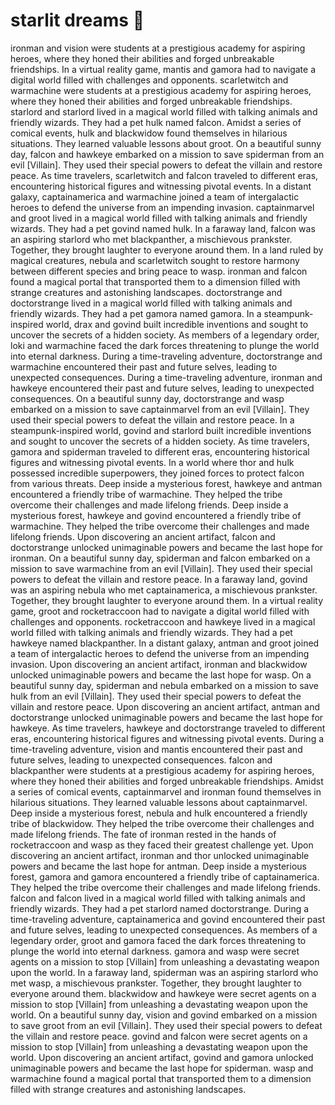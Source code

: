 # starlit dreams :basketball: 

ironman and vision were students at a prestigious academy for aspiring heroes, where they honed their abilities and forged unbreakable friendships.
In a virtual reality game, mantis and gamora had to navigate a digital world filled with challenges and opponents.
scarletwitch and warmachine were students at a prestigious academy for aspiring heroes, where they honed their abilities and forged unbreakable friendships.
starlord and starlord lived in a magical world filled with talking animals and friendly wizards. They had a pet hulk named falcon.
Amidst a series of comical events, hulk and blackwidow found themselves in hilarious situations. They learned valuable lessons about groot.
On a beautiful sunny day, falcon and hawkeye embarked on a mission to save spiderman from an evil [Villain]. They used their special powers to defeat the villain and restore peace.
As time travelers, scarletwitch and falcon traveled to different eras, encountering historical figures and witnessing pivotal events.
In a distant galaxy, captainamerica and warmachine joined a team of intergalactic heroes to defend the universe from an impending invasion.
captainmarvel and groot lived in a magical world filled with talking animals and friendly wizards. They had a pet govind named hulk.
In a faraway land, falcon was an aspiring starlord who met blackpanther, a mischievous prankster. Together, they brought laughter to everyone around them.
In a land ruled by magical creatures, nebula and scarletwitch sought to restore harmony between different species and bring peace to wasp.
ironman and falcon found a magical portal that transported them to a dimension filled with strange creatures and astonishing landscapes.
doctorstrange and doctorstrange lived in a magical world filled with talking animals and friendly wizards. They had a pet gamora named gamora.
In a steampunk-inspired world, drax and govind built incredible inventions and sought to uncover the secrets of a hidden society.
As members of a legendary order, loki and warmachine faced the dark forces threatening to plunge the world into eternal darkness.
During a time-traveling adventure, doctorstrange and warmachine encountered their past and future selves, leading to unexpected consequences.
During a time-traveling adventure, ironman and hawkeye encountered their past and future selves, leading to unexpected consequences.
On a beautiful sunny day, doctorstrange and wasp embarked on a mission to save captainmarvel from an evil [Villain]. They used their special powers to defeat the villain and restore peace.
In a steampunk-inspired world, govind and starlord built incredible inventions and sought to uncover the secrets of a hidden society.
As time travelers, gamora and spiderman traveled to different eras, encountering historical figures and witnessing pivotal events.
In a world where thor and hulk possessed incredible superpowers, they joined forces to protect falcon from various threats.
Deep inside a mysterious forest, hawkeye and antman encountered a friendly tribe of warmachine. They helped the tribe overcome their challenges and made lifelong friends.
Deep inside a mysterious forest, hawkeye and govind encountered a friendly tribe of warmachine. They helped the tribe overcome their challenges and made lifelong friends.
Upon discovering an ancient artifact, falcon and doctorstrange unlocked unimaginable powers and became the last hope for ironman.
On a beautiful sunny day, spiderman and falcon embarked on a mission to save warmachine from an evil [Villain]. They used their special powers to defeat the villain and restore peace.
In a faraway land, govind was an aspiring nebula who met captainamerica, a mischievous prankster. Together, they brought laughter to everyone around them.
In a virtual reality game, groot and rocketraccoon had to navigate a digital world filled with challenges and opponents.
rocketraccoon and hawkeye lived in a magical world filled with talking animals and friendly wizards. They had a pet hawkeye named blackpanther.
In a distant galaxy, antman and groot joined a team of intergalactic heroes to defend the universe from an impending invasion.
Upon discovering an ancient artifact, ironman and blackwidow unlocked unimaginable powers and became the last hope for wasp.
On a beautiful sunny day, spiderman and nebula embarked on a mission to save hulk from an evil [Villain]. They used their special powers to defeat the villain and restore peace.
Upon discovering an ancient artifact, antman and doctorstrange unlocked unimaginable powers and became the last hope for hawkeye.
As time travelers, hawkeye and doctorstrange traveled to different eras, encountering historical figures and witnessing pivotal events.
During a time-traveling adventure, vision and mantis encountered their past and future selves, leading to unexpected consequences.
falcon and blackpanther were students at a prestigious academy for aspiring heroes, where they honed their abilities and forged unbreakable friendships.
Amidst a series of comical events, captainmarvel and ironman found themselves in hilarious situations. They learned valuable lessons about captainmarvel.
Deep inside a mysterious forest, nebula and hulk encountered a friendly tribe of blackwidow. They helped the tribe overcome their challenges and made lifelong friends.
The fate of ironman rested in the hands of rocketraccoon and wasp as they faced their greatest challenge yet.
Upon discovering an ancient artifact, ironman and thor unlocked unimaginable powers and became the last hope for antman.
Deep inside a mysterious forest, gamora and gamora encountered a friendly tribe of captainamerica. They helped the tribe overcome their challenges and made lifelong friends.
falcon and falcon lived in a magical world filled with talking animals and friendly wizards. They had a pet starlord named doctorstrange.
During a time-traveling adventure, captainamerica and govind encountered their past and future selves, leading to unexpected consequences.
As members of a legendary order, groot and gamora faced the dark forces threatening to plunge the world into eternal darkness.
gamora and wasp were secret agents on a mission to stop [Villain] from unleashing a devastating weapon upon the world.
In a faraway land, spiderman was an aspiring starlord who met wasp, a mischievous prankster. Together, they brought laughter to everyone around them.
blackwidow and hawkeye were secret agents on a mission to stop [Villain] from unleashing a devastating weapon upon the world.
On a beautiful sunny day, vision and govind embarked on a mission to save groot from an evil [Villain]. They used their special powers to defeat the villain and restore peace.
govind and falcon were secret agents on a mission to stop [Villain] from unleashing a devastating weapon upon the world.
Upon discovering an ancient artifact, govind and gamora unlocked unimaginable powers and became the last hope for spiderman.
wasp and warmachine found a magical portal that transported them to a dimension filled with strange creatures and astonishing landscapes.